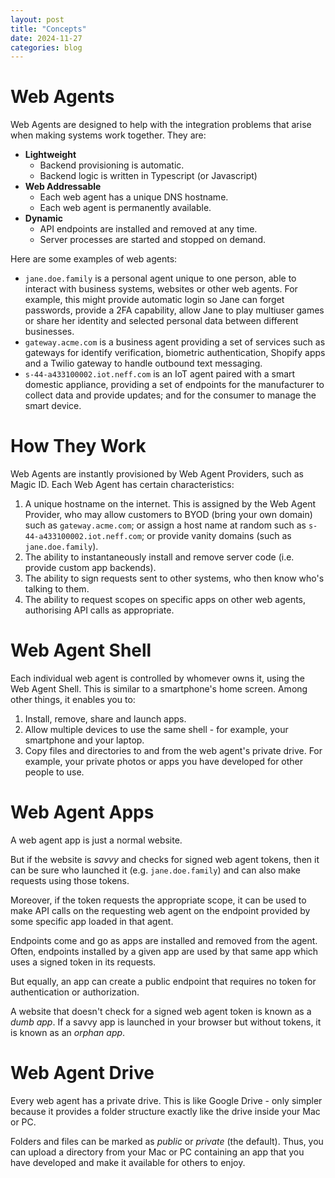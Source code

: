 ```yaml
---
layout: post
title: "Concepts"
date: 2024-11-27
categories: blog
---
```

# Web Agents
Web Agents are designed to help with the integration
problems that arise when making systems work together. They are:

- **Lightweight**
  - Backend provisioning is automatic.
  - Backend logic is written in Typescript (or Javascript)
- **Web Addressable**
  - Each web agent has a unique DNS hostname.
  - Each web agent is permanently available.
- **Dynamic**
  - API endpoints are installed and removed at any time.
  - Server processes are started and stopped on demand.

Here are some examples of web agents:

  - `jane.doe.family` is a personal agent unique to one person, able to interact with business systems, websites or other web agents. For
    example, this might provide automatic login so Jane can forget passwords, provide a 2FA capability, allow Jane to play multiuser
    games or share her identity and selected personal data between different businesses.
  - `gateway.acme.com` is a business agent providing a set of services such as gateways for identify verification,
    biometric authentication, Shopify apps and a Twilio gateway to handle outbound text messaging.
  - `s-44-a433100002.iot.neff.com` is an IoT agent paired with a smart domestic appliance, providing
    a set of endpoints for the manufacturer to collect data and provide updates; and for the consumer to manage the smart device.

# How They Work
Web Agents are instantly provisioned by Web Agent Providers, such as Magic ID. Each Web Agent has certain characteristics:

1. A unique hostname on the internet. This is assigned by the Web Agent Provider, who may allow customers to BYOD (bring your own domain) such as `gateway.acme.com`; or assign a host name at random such as `s-44-a433100002.iot.neff.com`; or provide
   vanity domains (such as `jane.doe.family`).
2. The ability to instantaneously install and remove server code (i.e. provide custom app backends).
3. The ability to sign requests sent to other systems, who then know who's talking to them.
4. The ability to request scopes on specific apps on other web agents, authorising API calls as appropriate.

# Web Agent Shell
Each individual web agent is controlled by whomever owns it, using the Web Agent Shell. This is similar to a smartphone's home screen. Among other things, it enables you to:

1. Install, remove, share and launch apps.
2. Allow multiple devices to use the same shell - for example, your smartphone and your laptop.
3. Copy files and directories to and from the web agent's private drive. For example, your private photos or apps you have developed for other people to use.

# Web Agent Apps
A web agent app is just a normal website.

But if the website is _savvy_ and checks for signed web agent tokens, then it can be sure who launched it (e.g. `jane.doe.family`) and can also make requests using those tokens.

Moreover, if the token requests the appropriate scope, it can be used to make API calls on the requesting web agent
on the endpoint provided by some specific app loaded in that agent.

Endpoints come and go as apps are installed and removed from the agent. Often, endpoints installed by a given app are
used by that same app which uses a signed token in its requests.

But equally, an app can create a public endpoint that requires no token for authentication or authorization.

A website that doesn't check for a signed web agent token is known as a _dumb app_. If a savvy app is launched in your browser but without tokens, it is known as an _orphan app_.

# Web Agent Drive
Every web agent has a private drive. This is like Google Drive - only simpler because it provides a folder structure exactly like
the drive inside your Mac or PC.

Folders and files can be marked as _public_ or _private_ (the default). Thus, you can upload a directory from your
Mac or PC containing an app that you have developed and make it available for others to enjoy.
